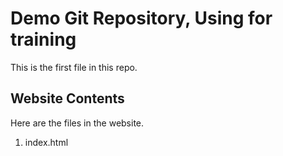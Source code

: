 # Demo Git Repository, Using for training

This is the first file in this repo.

## Website Contents

Here are the files in the website.

1. index.html
